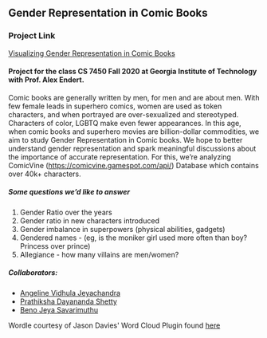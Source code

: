 ## Gender Representation in Comic Books

### Project Link
[Visualizing Gender Representation in Comic Books](https://benojeyacomicvine.github.io/) 

#### Project for the class CS 7450 Fall 2020 at Georgia Institute of Technology with Prof. Alex Endert. 

Comic books are generally written by men, for men and are about men. With few female leads in superhero comics, women are used as token characters, and when portrayed are over-sexualized and stereotyped. Characters of color, LGBTQ make even fewer appearances. In this age, when comic books and superhero movies are billion-dollar commodities, we aim to study Gender Representation in Comic books. We hope to better understand gender representation and spark meaningful discussions about the importance of accurate representation. For this, we’re analyzing ComicVine (https://comicvine.gamespot.com/api/) Database which contains over 40k+ characters. 

##### Some questions we’d like to answer
1. Gender Ratio over the years
1. Gender ratio in new characters introduced 
1. Gender imbalance in superpowers (physical abilities, gadgets)
1. Gendered names - (eg, is the moniker girl used more often than boy? Princess over prince)
1. Allegiance - how many villains are men/women? 

##### Collaborators:

* [Angeline Vidhula Jeyachandra](https://www.linkedin.com/in/angelinevjeyachandra/)
* [Prathiksha Dayananda Shetty](https://www.linkedin.com/in/prathiksha-shetty-d95/)
* [Beno Jeya Savarimuthu](https://www.linkedin.com/in/benojeya/)

Wordle courtesy of Jason Davies' Word Cloud Plugin found [here](https://github.com/jasondavies/d3-cloud)
